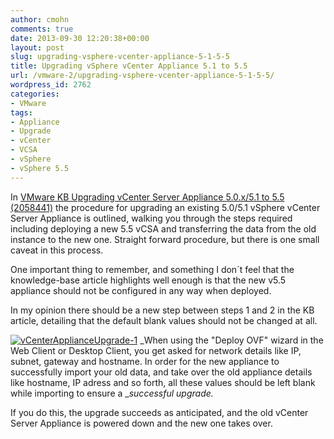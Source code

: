 ```yaml
---
author: cmohn
comments: true
date: 2013-09-30 12:20:38+00:00
layout: post
slug: upgrading-vsphere-vcenter-appliance-5-1-5-5
title: Upgrading vSphere vCenter Appliance 5.1 to 5.5
url: /vmware-2/upgrading-vsphere-vcenter-appliance-5-1-5-5/
wordpress_id: 2762
categories:
- VMware
tags:
- Appliance
- Upgrade
- vCenter
- VCSA
- vSphere
- vSphere 5.5
---
```


In [VMware KB Upgrading vCenter Server Appliance 5.0.x/5.1 to 5.5 (2058441)](http://kb.vmware.com/selfservice/microsites/search.do?language=en_US&cmd=displayKC&externalId=2058441) the procedure for upgrading an existing 5.0/5.1 vSphere vCenter Server Appliance is outlined, walking you through the steps required including deploying a new 5.5 vCSA and transferring the data from the old instance to the new one. Straight forward procedure, but there is one small caveat in this process.

One important thing to remember, and something I don´t feel that the knowledge-base article highlights well enough is that the new v5.5 appliance should not be configured in any way when deployed.

In my opinion there should be a new step between steps 1 and 2 in the KB article, detailing that the default blank values should not be changed at all.

[![vCenterApplianceUpgrade-1](http://vninja.net/wordpress/wp-content/uploads/2013/09/vCenterApplianceUpgrade-1-150x150.png)](http://vninja.net/wordpress/wp-content/uploads/2013/09/vCenterApplianceUpgrade-1.png)
_When using the "Deploy OVF" wizard in the Web Client or Desktop Client, you get asked for network details like IP, subnet, gateway and hostname. In order for the new appliance to successfully import your old data, and take over the old appliance details like hostname, IP adress and so forth, all these values should be left blank while importing to ensure a __successful upgrade._

If you do this, the upgrade succeeds as anticipated, and the old vCenter Server Appliance is powered down and the new one takes over.
